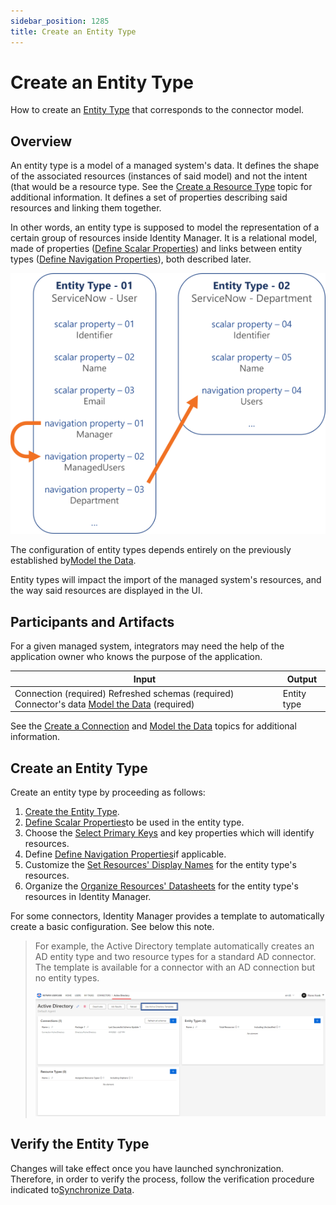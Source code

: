```yaml
---
sidebar_position: 1285
title: Create an Entity Type
---
```


# Create an Entity Type

How to create an [Entity Type](../../../../integration-guide/toolkit/xml-configuration/metadata/entitytype/index) that corresponds to the connector model.

## Overview

An entity type is a model of a managed system's data. It defines the shape of the associated resources (instances of said model) and not the intent (that would be a resource type. See the [Create a Resource Type](../../categorization/resource-type-creation/index) topic for additional information. It defines a set of properties describing said resources and linking them together.

In other words, an entity type is supposed to model the representation of a certain group of resources inside Identity Manager. It is a relational model, made of properties ([Define Scalar Properties](scalar-property-definition/index)) and links between entity types ([Define Navigation Properties](navigation-property-definition/index)), both described later.

![Entity Type - Schema](../../../../../../../../static/images/Usercube_6.2/Content/Resources/Images/EntityTypeCreation_schema.png)

The configuration of entity types depends entirely on the previously established by[Model the Data](../connector-modeling/index).

Entity types will impact the import of the managed system's resources, and the way said resources are displayed in the UI.

## Participants and Artifacts

For a given managed system, integrators may need the help of the application owner who knows the purpose of the application.

| Input | Output |
| --- | --- |
| Connection (required)  Refreshed schemas (required)  Connector's data [Model the Data](../connector-modeling/index) (required) | Entity type |

See the [Create a Connection](../connection-creation/index) and [Model the Data](../connector-modeling/index) topics for additional information.

## Create an Entity Type

Create an entity type by proceeding as follows:

1. [Create the Entity Type](entity-type-declaration/index).
2. [Define Scalar Properties](scalar-property-definition/index)to be used in the entity type.
3. Choose the [Select Primary Keys](key-selection/index) and key properties which will identify resources.
4. Define [Define Navigation Properties](navigation-property-definition/index)if applicable.
5. Customize the [Set Resources' Display Names](display-name-setting/index) for the entity type's resources.
6. Organize the [Organize Resources' Datasheets](datasheet-organization/index) for the entity type's resources in Identity Manager.

For some connectors, Identity Manager provides a template to automatically create a basic configuration. See below this note.

> For example, the Active Directory template automatically creates an AD entity type and two resource types for a standard AD connector. The template is available for a connector with an AD connection but no entity types.
>
> ![Entity Type - AD Template](../../../../../../../../static/images/Usercube_6.2/Content/Resources/Images/EntityType_template_V602.png)

## Verify the Entity Type

Changes will take effect once you have launched synchronization. Therefore, in order to verify the process, follow the verification procedure indicated to[Synchronize Data](../../synchronization/index).